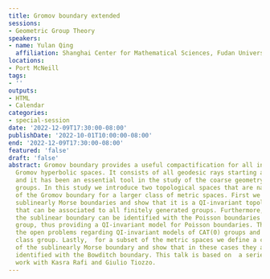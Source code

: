 ```yaml
---
title: Gromov boundary extended
sessions:
- Geometric Group Theory
speakers:
- name: Yulan Qing
  affiliation: Shanghai Center for Mathematical Sciences, Fudan University
locations:
- Port McNeill
tags:
- ''
outputs:
- HTML
- Calendar
categories:
- special-session
date: '2022-12-09T17:30:00-08:00'
publishDate: '2022-10-01T10:00:00-08:00'
end: '2022-12-09T17:30:00-08:00'
featured: 'false'
draft: 'false'
abstract: Gromov boundary provides a useful compactification for all infinite-diameter
  Gromov hyperbolic spaces. It consists of all geodesic rays starting at a given base-point
  and it has been an essential tool in the study of the coarse geometry of hyperbolic
  groups. In this study we introduce two topological spaces that are natural analogs
  of the Gromov boundary for a larger class of metric spaces. First we construct the
  sublinearly Morse boundaries and show that it is a QI-invariant topological space
  that can be associated to all finitely generated groups. Furthermore, for many groups,
  the sublinear boundary can be identified with the Poisson boundaries of the associated
  group, thus providing a QI-invariant model for Poisson boundaries. This result answers
  the open problems regarding QI-invariant models of CAT(0) groups and the mapping
  class group. Lastly,  for a subset of the metric spaces we define a compactification
  of the sublinearly Morse boundary and show that in these cases they are naturally
  identified with the Bowditch boundary. This talk is based on  a series of joint
  work with Kasra Rafi and Giulio Tiozzo.
---
```

